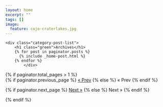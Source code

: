 ```yaml
---
layout: home
excerpt: ""
tags: []
image:
  feature: cojo-craterlakes.jpg
---
```

<div id="main" role="main"> 
  <div id="index" class="post-list">
    
    <div class="category-post-list">
        <h1 class="green">Archives</h1>
        {% for post in paginator.posts %}
          {% include _home-post.html %}
        {% endfor %}
            </div>
     
  </div><!-- /#index -->
</div><!-- /#main -->
{% if paginator.total_pages > 1 %}
<div class="pagination">
  {% if paginator.previous_page %}
    <a rel="prev" href="{{ paginator.previous_page_path | replace: 'index.html', '/' | prepend: site.baseurl | replace: '//', '/' }}">&laquo; Prev</a>
  {% else %}
    <span>&laquo; Prev</span>
  {% endif %}

  

  {% if paginator.next_page %}
    <a rel="next" href="{{ paginator.next_page_path | prepend: site.baseurl | replace: '//', '/' }}">Next &raquo;</a>
  {% else %}
    <span>Next &raquo;</span>
  {% endif %}
</div>
{% endif %}

